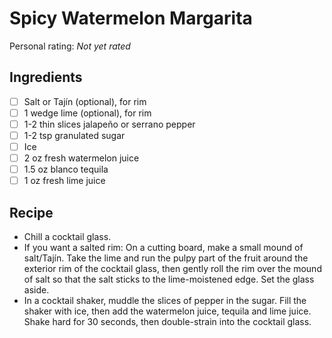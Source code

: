 # Spicy Watermelon Margarita

<!-- rating=0; (User can specify rating on scale of 1-5) -->
<!-- AUTO-UserRating -->
Personal rating: *Not yet rated*
<!-- /AUTO-UserRating -->

<!-- name_image=None; (User can specify image name) -->
<!-- AUTO-Image -->
<!-- TODO: Capture image -->
<!-- /AUTO-Image -->

## Ingredients

* [ ] Salt or Tajín (optional), for rim
* [ ] 1 wedge lime (optional), for rim
* [ ] 1-2 thin slices jalapeño or serrano pepper
* [ ] 1-2 tsp granulated sugar
* [ ] Ice
* [ ] 2 oz fresh watermelon juice
* [ ] 1.5 oz blanco tequila
* [ ] 1 oz fresh lime juice

## Recipe

* Chill a cocktail glass.
* If you want a salted rim: On a cutting board, make a small mound of salt/Tajín. Take the lime and run the pulpy part of the fruit around the exterior rim of the cocktail glass, then gently roll the rim over the mound of salt so that the salt sticks to the lime-moistened edge. Set the glass aside.
* In a cocktail shaker, muddle the slices of pepper in the sugar. Fill the shaker with ice, then add the watermelon juice, tequila and lime juice. Shake hard for 30 seconds, then double-strain into the cocktail glass.
